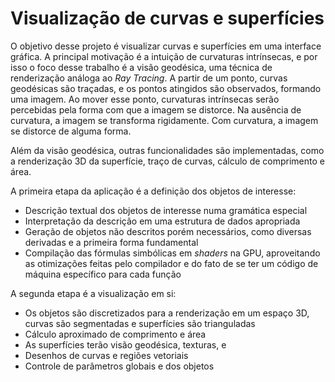 # Visualização de curvas e superfícies

O objetivo desse projeto é visualizar curvas e superfícies em uma interface gráfica.
A principal motivação é a intuição de curvaturas intrínsecas, e por isso o foco desse trabalho é a visão geodésica, uma técnica de renderização análoga ao *Ray Tracing*.
A partir de um ponto, curvas geodésicas são traçadas, e os pontos atingidos são observados, formando uma imagem. Ao mover esse ponto, curvaturas intrínsecas serão percebidas pela forma com que a imagem se distorce. Na ausência de curvatura, a imagem se transforma rigidamente. Com curvatura, a imagem se distorce de alguma forma.

Além da visão geodésica, outras funcionalidades são implementadas, como a renderização 3D da superfície, traço de curvas, cálculo de comprimento e área.

A primeira etapa da aplicação é a definição dos objetos de interesse:
- Descrição textual dos objetos de interesse numa gramática especial
- Interpretação da descrição em uma estrutura de dados apropriada
- Geração de objetos não descritos porém necessários, como diversas derivadas e a primeira forma fundamental
- Compilação das fórmulas simbólicas em *shaders* na GPU, aproveitando as otimizações feitas pelo compilador e do fato de se ter um código de máquina específico para cada função

A segunda etapa é a visualização em si:
- Os objetos são discretizados para a renderização em um espaço 3D, curvas são segmentadas e superfícies são trianguladas
- Cálculo aproximado de comprimento e área
- As superfícies terão visão geodésica, texturas, e
- Desenhos de curvas e regiões vetoriais
- Controle de parâmetros globais e dos objetos